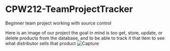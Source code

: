 # CPW212-TeamProjectTracker
Beginner team project working with source control

Here is an image of our project the goal in mind is too get, store, update, or delete products from the database, and to be able
to track it that item to see what distributor sells that product
![Capture](https://user-images.githubusercontent.com/66578390/118571846-dd5ce580-b733-11eb-9cd4-361df5ea6d75.PNG)
